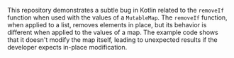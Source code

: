 This repository demonstrates a subtle bug in Kotlin related to the `removeIf` function when used with the values of a `MutableMap`. The `removeIf` function, when applied to a list, removes elements in place, but its behavior is different when applied to the values of a map.  The example code shows that it doesn't modify the map itself, leading to unexpected results if the developer expects in-place modification.